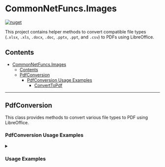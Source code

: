# CommonNetFuncs.Images

[![nuget](https://img.shields.io/nuget/dt/CommonNetFuncs.Office.Common)](https://www.nuget.org/packages/CommonNetFuncs.Office.Common/)

This project contains helper methods to convert compatible file types (`.xlsx`, `.xls`, `.docx`, `.doc`, `.pptx`, `.ppt`, and `.csv`) to PDFs using LibreOffice.

## Contents

- [CommonNetFuncs.Images](#commonnetfuncsimages)
  - [Contents](#contents)
  - [PdfConversion](#pdfconversion)
    - [PdfConversion Usage Examples](#pdfconversion-usage-examples)
      - [ConvertToPdf](#converttopdf)

---

## PdfConversion

This class provides methods to convert various file types to PDF using LibreOffice.

### PdfConversion Usage Examples

<details>
<summary><h3>Usage Examples</h3></summary>

#### ConvertToPdf

Converts the specified file to PDF using LibreOffice.

```cs
ConvertToPdf(@"C:\Program Files\LibreOffice\program\soffice.com", @"C:\path\to\file.xlsx", @"C:\path\to\output.pdf"); // Converts file.xlsx to output.pdf using LibreOffice
await ConvertToPdfAsync(@"C:\Program Files\LibreOffice\program\soffice.com", @"C:\path\to\file.xlsx", @"C:\path\to\output.pdf"); // Asynchronously converts file.xlsx to output.pdf using LibreOffice
```

</details>

